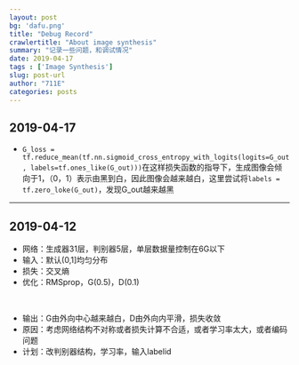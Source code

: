```yaml
---
layout: post
bg: 'dafu.png'
title: "Debug Record"
crawlertitle: "About image synthesis"
summary: "记录一些问题，和调试情况"
date: 2019-04-17
tags : ['Image Synthesis']
slug: post-url
author: "711E"
categories: posts
---
```

2019-04-17
---
* `G_loss = tf.reduce_mean(tf.nn.sigmoid_cross_entropy_with_logits(logits=G_out, labels=tf.ones_like(G_out)))`在这样损失函数的指导下，生成图像会倾向于1，（0，1）表示由黑到白，因此图像会越来越白，这里尝试将`labels = tf.zero_loke(G_out)`，发现G_out越来越黑

***

2019-04-12
---

* 网络：生成器31层，判别器5层，单层数据量控制在6G以下
* 输入：默认(0,1]均匀分布
* 损失：交叉熵
* 优化：RMSprop，G(0.5)，D(0.1)

&nbsp;

* 输出：G由外向中心越来越白，D由外向内平滑，损失收敛
* 原因：考虑网络结构不对称或者损失计算不合适，或者学习率太大，或者编码问题
* 计划：改判别器结构，学习率，输入labelid
